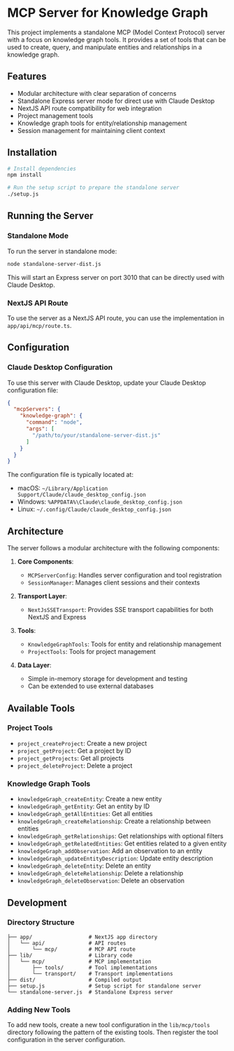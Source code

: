 # MCP Server for Knowledge Graph

This project implements a standalone MCP (Model Context Protocol) server with a focus on knowledge graph tools. It provides a set of tools that can be used to create, query, and manipulate entities and relationships in a knowledge graph.

## Features

- Modular architecture with clear separation of concerns
- Standalone Express server mode for direct use with Claude Desktop
- NextJS API route compatibility for web integration
- Project management tools
- Knowledge graph tools for entity/relationship management
- Session management for maintaining client context

## Installation

```bash
# Install dependencies
npm install

# Run the setup script to prepare the standalone server
./setup.js
```

## Running the Server

### Standalone Mode

To run the server in standalone mode:

```bash
node standalone-server-dist.js
```

This will start an Express server on port 3010 that can be directly used with Claude Desktop.

### NextJS API Route

To use the server as a NextJS API route, you can use the implementation in `app/api/mcp/route.ts`.

## Configuration

### Claude Desktop Configuration

To use this server with Claude Desktop, update your Claude Desktop configuration file:

```json
{
  "mcpServers": {
    "knowledge-graph": {
      "command": "node",
      "args": [
        "/path/to/your/standalone-server-dist.js"
      ]
    }
  }
}
```

The configuration file is typically located at:
- macOS: `~/Library/Application Support/Claude/claude_desktop_config.json`
- Windows: `%APPDATA%\Claude\claude_desktop_config.json`
- Linux: `~/.config/Claude/claude_desktop_config.json`

## Architecture

The server follows a modular architecture with the following components:

1. **Core Components**:
   - `MCPServerConfig`: Handles server configuration and tool registration
   - `SessionManager`: Manages client sessions and their contexts

2. **Transport Layer**:
   - `NextJsSSETransport`: Provides SSE transport capabilities for both NextJS and Express

3. **Tools**:
   - `KnowledgeGraphTools`: Tools for entity and relationship management
   - `ProjectTools`: Tools for project management

4. **Data Layer**:
   - Simple in-memory storage for development and testing
   - Can be extended to use external databases

## Available Tools

### Project Tools

- `project_createProject`: Create a new project
- `project_getProject`: Get a project by ID
- `project_getProjects`: Get all projects
- `project_deleteProject`: Delete a project

### Knowledge Graph Tools

- `knowledgeGraph_createEntity`: Create a new entity
- `knowledgeGraph_getEntity`: Get an entity by ID
- `knowledgeGraph_getAllEntities`: Get all entities
- `knowledgeGraph_createRelationship`: Create a relationship between entities
- `knowledgeGraph_getRelationships`: Get relationships with optional filters
- `knowledgeGraph_getRelatedEntities`: Get entities related to a given entity
- `knowledgeGraph_addObservation`: Add an observation to an entity
- `knowledgeGraph_updateEntityDescription`: Update entity description
- `knowledgeGraph_deleteEntity`: Delete an entity
- `knowledgeGraph_deleteRelationship`: Delete a relationship
- `knowledgeGraph_deleteObservation`: Delete an observation

## Development

### Directory Structure

```
├── app/                  # NextJS app directory
│   └── api/              # API routes
│       └── mcp/          # MCP API route
├── lib/                  # Library code
│   └── mcp/              # MCP implementation
│       ├── tools/        # Tool implementations
│       └── transport/    # Transport implementations
├── dist/                 # Compiled output
├── setup.js              # Setup script for standalone server
└── standalone-server.js  # Standalone Express server
```

### Adding New Tools

To add new tools, create a new tool configuration in the `lib/mcp/tools` directory following the pattern of the existing tools. Then register the tool configuration in the server configuration.